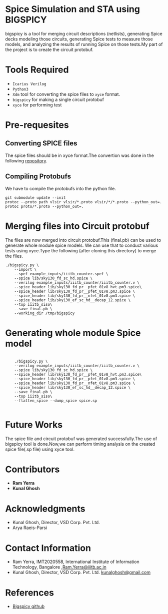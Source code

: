 # Spice Simulation and STA using BIGSPICY

bigspicy is a tool for merging circuit descriptions (netlists), generating Spice decks modeling those circuits, generating Spice tests to measure those models, and analyzing the results of running Spice on those tests.My part of the project is to create the circuit protobuf.
# Tools Required

- ``` Icarius Verilog ```
- ``` Python3 ```
- ``` Xdm ``` tool for converting the spice files to ``` xyce ``` format.
- ``` bigspicy ``` for making a single circuit protobuf
- ``` xyce ``` for performing test

# Pre-requesites
## Converting SPICE files 

The spice files should be in xyce format.The convertion was done in the following [repository](https://github.com/LokeshMaji).

## Compiling Protobufs

We have to compile the protobufs into the python file.
```
git submodule update --init   
protoc --proto_path vlsir vlsir/*.proto vlsir/*/*.proto --python_out=.
protoc proto/*.proto --python_out=.

```
# Merging files into Circuit protobuf

The files are now merged into circuit protobuf.This (final.pb) can be used to generate whole module spice models.
We can use that to conduct various tests using xyce.Type the following (after cloning this directory) to merge the files.

```
./bigspicy.py \
    --import \
    --spef example_inputs/iiitb_counter.spef \
    --spice lib/sky130_fd_sc_hd.spice \
    --verilog example_inputs/iiitb_counter/iiitb_counter.v \
    --spice_header lib/sky130_fd_pr__pfet_01v8_hvt.pm3.spice\
    --spice_header lib/sky130_fd_pr__pfet_01v8.pm3.spice \
    --spice_header lib/sky130_fd_pr__nfet_01v8.pm3.spice \
    --spice_header lib/sky130_ef_sc_hd__decap_12.spice \
    --top iiitb_siso\
    --save final.pb \
    --working_dir /tmp/bigspicy

```

# Generating whole module Spice model

```
  
    ./bigspicy.py \
    --verilog example_inputs/iiitb_counter/iiitb_counter.v \
    --spice lib/sky130_fd_sc_hd.spice \
    --spice_header lib/sky130_fd_pr__pfet_01v8_hvt.pm3.spice\
    --spice_header lib/sky130_fd_pr__pfet_01v8.pm3.spice \
    --spice_header lib/sky130_fd_pr__nfet_01v8.pm3.spice \
    --spice_header lib/sky130_ef_sc_hd__decap_12.spice \
    --save final.pb \
    --top iiitb_siso\
    --flatten_spice --dump_spice spice.sp


```
# Future Works
The spice file and circuit protobuf was generated successfully.The use of bigspicy tool is done.Now,we can perform timing analysis on the created
spice file(.sp file) using xyce tool.
# Contributors 

- **Ram Yerra** 
- **Kunal Ghosh** 



# Acknowledgments


- Kunal Ghosh, Director, VSD Corp. Pvt. Ltd.
- Arya Raeis-Parsi

# Contact Information

- Ram Yerra, IMT2020558, International Institute of Information Technology, Bangalore  ,Ram.Yerra@iiitb.ac.in
- Kunal Ghosh, Director, VSD Corp. Pvt. Ltd. kunalghosh@gmail.com

# References

- [Bigspicy github](https://github.com/google/bigspicy)




